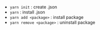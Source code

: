 - `yarn init` : create .json
- `yarn` : install .json
- `yarn add <package>` : install package
- `yarn remove <package>` : uninstall package
